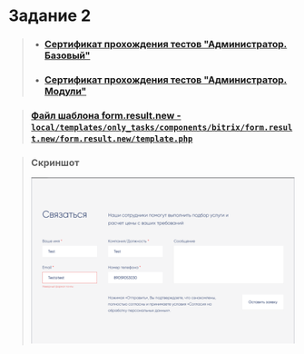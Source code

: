 # Задание 2

> - ### [ Сертификат прохождения тестов "Администратор. Базовый" ](<readme/Администратор. Базовый.pdf>)
> - ### [ Сертификат прохождения тестов "Администратор. Модули" ](<readme/Администратор. Модули.pdf>)

> ### [Файл шаблона form.result.new - ``local/templates/only_tasks/components/bitrix/form.result.new/form.result.new/template.php`` ](<local/templates/only_tasks/components/bitrix/form.result.new/form.result.new/template.php>)

> ### Скриншот
> ![](<readme/screenshot_2.png>)